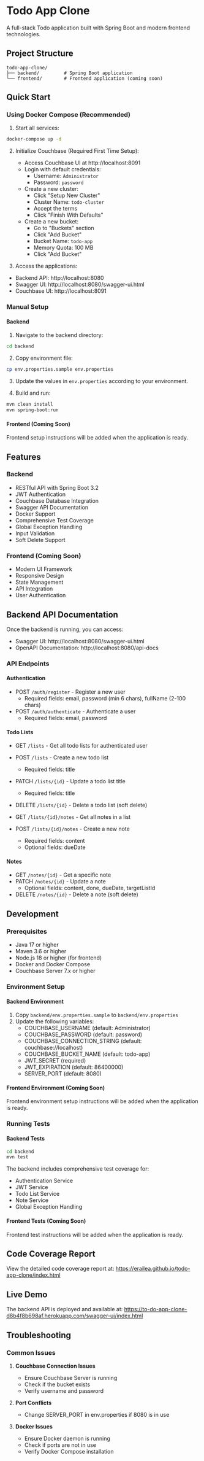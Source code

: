 # Todo App Clone

A full-stack Todo application built with Spring Boot and modern frontend technologies.

## Project Structure

```
todo-app-clone/
├── backend/         # Spring Boot application
└── frontend/        # Frontend application (coming soon)
```

## Quick Start

### Using Docker Compose (Recommended)

1. Start all services:
```bash
docker-compose up -d
```

2. Initialize Couchbase (Required First Time Setup):
   - Access Couchbase UI at http://localhost:8091
   - Login with default credentials:
     - Username: `Administrator`
     - Password: `password`
   - Create a new cluster:
     - Click "Setup New Cluster"
     - Cluster Name: `todo-cluster`
     - Accept the terms
     - Click "Finish With Defaults"
   - Create a new bucket:
     - Go to "Buckets" section
     - Click "Add Bucket"
     - Bucket Name: `todo-app`
     - Memory Quota: 100 MB
     - Click "Add Bucket"

3. Access the applications:
- Backend API: http://localhost:8080
- Swagger UI: http://localhost:8080/swagger-ui.html
- Couchbase UI: http://localhost:8091

### Manual Setup

#### Backend

1. Navigate to the backend directory:
```bash
cd backend
```

2. Copy environment file:
```bash
cp env.properties.sample env.properties
```

3. Update the values in `env.properties` according to your environment.

4. Build and run:
```bash
mvn clean install
mvn spring-boot:run
```

#### Frontend (Coming Soon)

Frontend setup instructions will be added when the application is ready.

## Features

### Backend
- RESTful API with Spring Boot 3.2
- JWT Authentication
- Couchbase Database Integration
- Swagger API Documentation
- Docker Support
- Comprehensive Test Coverage
- Global Exception Handling
- Input Validation
- Soft Delete Support

### Frontend (Coming Soon)
- Modern UI Framework
- Responsive Design
- State Management
- API Integration
- User Authentication

## Backend API Documentation

Once the backend is running, you can access:
- Swagger UI: http://localhost:8080/swagger-ui.html
- OpenAPI Documentation: http://localhost:8080/api-docs

### API Endpoints

#### Authentication
- POST `/auth/register` - Register a new user
  - Required fields: email, password (min 6 chars), fullName (2-100 chars)
- POST `/auth/authenticate` - Authenticate a user
  - Required fields: email, password

#### Todo Lists
- GET `/lists` - Get all todo lists for authenticated user
- POST `/lists` - Create a new todo list
  - Required fields: title
- PATCH `/lists/{id}` - Update a todo list title
  - Required fields: title
- DELETE `/lists/{id}` - Delete a todo list (soft delete)

- GET `/lists/{id}/notes` - Get all notes in a list
- POST `/lists/{id}/notes` - Create a new note
  - Required fields: content
  - Optional fields: dueDate

#### Notes
- GET `/notes/{id}` - Get a specific note
- PATCH `/notes/{id}` - Update a note
  - Optional fields: content, done, dueDate, targetListId
- DELETE `/notes/{id}` - Delete a note (soft delete)

## Development

### Prerequisites

- Java 17 or higher
- Maven 3.6 or higher
- Node.js 18 or higher (for frontend)
- Docker and Docker Compose
- Couchbase Server 7.x or higher

### Environment Setup

#### Backend Environment
1. Copy `backend/env.properties.sample` to `backend/env.properties`
2. Update the following variables:
   - COUCHBASE_USERNAME (default: Administrator)
   - COUCHBASE_PASSWORD (default: password)
   - COUCHBASE_CONNECTION_STRING (default: couchbase://localhost)
   - COUCHBASE_BUCKET_NAME (default: todo-app)
   - JWT_SECRET (required)
   - JWT_EXPIRATION (default: 86400000)
   - SERVER_PORT (default: 8080)

#### Frontend Environment (Coming Soon)
Frontend environment setup instructions will be added when the application is ready.

### Running Tests

#### Backend Tests
```bash
cd backend
mvn test
```

The backend includes comprehensive test coverage for:
- Authentication Service
- JWT Service
- Todo List Service
- Note Service
- Global Exception Handling

#### Frontend Tests (Coming Soon)
Frontend test instructions will be added when the application is ready.

## Code Coverage Report

View the detailed code coverage report at: https://erailea.github.io/todo-app-clone/index.html

## Live Demo

The backend API is deployed and available at: https://to-do-app-clone-d8b4f8b698af.herokuapp.com/swagger-ui/index.html

## Troubleshooting

### Common Issues

1. **Couchbase Connection Issues**
   - Ensure Couchbase Server is running
   - Check if the bucket exists
   - Verify username and password

2. **Port Conflicts**
   - Change SERVER_PORT in env.properties if 8080 is in use

3. **Docker Issues**
   - Ensure Docker daemon is running
   - Check if ports are not in use
   - Verify Docker Compose installation
